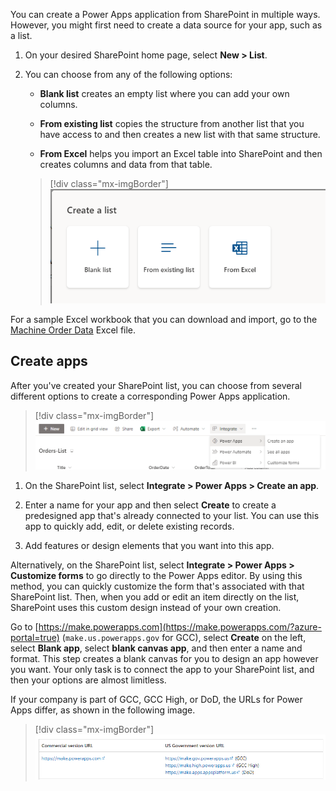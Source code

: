 You can create a Power Apps application from SharePoint in multiple ways. However, you might first need to create a data source for your app, such as a list.

1. On your desired SharePoint home page, select **New > List**.

1. You can choose from any of the following options:

   - **Blank list** creates an empty list where you can add your own columns.

   - **From existing list** copies the structure from another list that you have access to and then creates a new list with that same structure.

   - **From Excel** helps you import an Excel table into SharePoint and then creates columns and data from that table.


   > [!div class="mx-imgBorder"]
   > [![Screenshot of the Create a list page showing the three options.](../media/create-list.png)](../media/create-list.png#lightbox)

For a sample Excel workbook that you can download and import, go to the [Machine Order Data](https://github.com/MicrosoftDocs/mslearn-developer-tools-power-platform/blob/master/power-apps/machine-order-data/Machine-Order-Data.xlsx) Excel file.

## Create apps

After you've created your SharePoint list, you can choose from several different options to create a corresponding Power Apps application.

> [!div class="mx-imgBorder"]
> [![Screenshot of the Integrate menu expanded to show the Power Apps, Power Automate, and Power BI options.](../media/integrate.png)](../media/integrate.png#lightbox)

1. On the SharePoint list, select **Integrate > Power Apps > Create an app**.

1. Enter a name for your app and then select **Create** to create a predesigned app that's already connected to your list. You can use this app to quickly add, edit, or delete existing records.

1. Add features or design elements that you want into this app.

Alternatively, on the SharePoint list, select **Integrate > Power Apps > Customize forms** to go directly to the Power Apps editor. By using this method, you can quickly customize the form that's associated with that SharePoint list. Then, when you add or edit an item directly on the list, SharePoint uses this custom design instead of your own creation.

Go to [https://make.powerapps.com](https://make.powerapps.com/?azure-portal=true) (`make.us.powerapps.gov` for GCC), select **Create** on the left, select **Blank app**, select **blank canvas app**, and then enter a name and format. This step creates a blank canvas for you to design an app however you want. Your only task is to connect the app to your SharePoint list, and then your options are almost limitless.

If your company is part of GCC, GCC High, or DoD, the URLs for Power Apps differ, as shown in the following image.

> [!div class="mx-imgBorder"]
> [![Screenshot of the URLs for commercial and government versions.](../media/versions.png)](../media/versions.png#lightbox)
